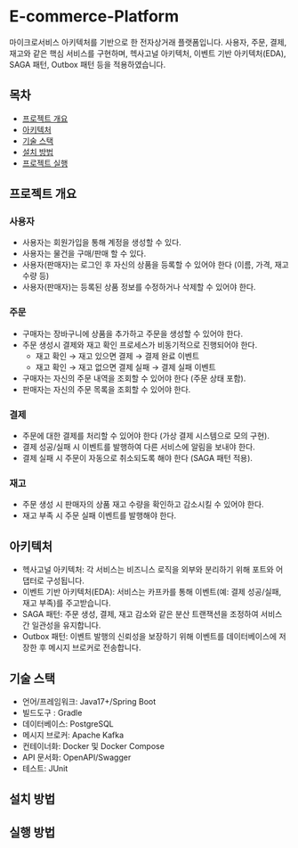 # E-commerce-Platform
마이크로서비스 아키텍처를 기반으로 한 전자상거래 플랫폼입니다.
사용자, 주문, 결제, 재고와 같은 핵심 서비스를 구현하며, 
헥사고널 아키텍처, 이벤트 기반 아키텍처(EDA), SAGA 패턴, Outbox 패턴 등을 적용하였습니다.

## 목차
- [프로젝트 개요](#프로젝트-개요)
- [아키텍처](#아키텍처)
- [기술 스택](#기술-스택)
- [설치 방법](#설치-방법)
- [프로젝트 실행](#프로젝트-실행)

## 프로젝트 개요
### 사용자
- 사용자는 회원가입을 통해 계정을 생성할 수 있다.
- 사용자는 물건을 구매/판매 할 수 있다.
- 사용자(판매자)는 로그인 후 자신의 상품을 등록할 수 있어야 한다 (이름, 가격, 재고 수량 등)
- 사용자(판매자)는 등록된 상품 정보를 수정하거나 삭제할 수 있어야 한다.

### 주문
- 구매자는 장바구니에 상품을 추가하고 주문을 생성할 수 있어야 한다.
- 주문 생성시 결제와 재고 확인 프로세스가 비동기적으로 진행되어야 한다.
    - 재고 확인 → 재고 있으면 결제 → 결제 완료 이벤트
    - 재고 확인 → 재고 없으면 결제 실패 → 결제 실패 이벤트
- 구매자는 자신의 주문 내역을 조회할 수 있어야 한다 (주문 상태 포함).
- 판매자는 자신의 주문 목록을 조회할 수 있어야 한다.

### 결제
- 주문에 대한 결제를 처리할 수 있어야 한다 (가상 결제 시스템으로 모의 구현).
- 결제 성공/실패 시 이벤트를 발행하여 다른 서비스에 알림을 보내야 한다.
- 결제 실패 시 주문이 자동으로 취소되도록 해야 한다 (SAGA 패턴 적용).

### 재고
- 주문 생성 시 판매자의 상품 재고 수량을 확인하고 감소시킬 수 있어야 한다.
- 재고 부족 시 주문 실패 이벤트를 발행해야 한다.

## 아키텍처
- 헥사고널 아키텍처: 각 서비스는 비즈니스 로직을 외부와 분리하기 위해 포트와 어댑터로 구성됩니다.
- 이벤트 기반 아키텍처(EDA): 서비스는 카프카를 통해 이벤트(예: 결제 성공/실패, 재고 부족)를 주고받습니다.
- SAGA 패턴: 주문 생성, 결제, 재고 감소와 같은 분산 트랜잭션을 조정하여 서비스 간 일관성을 유지합니다.
- Outbox 패턴: 이벤트 발행의 신뢰성을 보장하기 위해 이벤트를 데이터베이스에 저장한 후 메시지 브로커로 전송합니다.

## 기술 스택
- 언어/프레임워크: Java17+/Spring Boot
- 빌드도구 : Gradle
- 데이터베이스: PostgreSQL
- 메시지 브로커: Apache Kafka
- 컨테이너화: Docker 및 Docker Compose
- API 문서화: OpenAPI/Swagger
- 테스트: JUnit

## 설치 방법

## 실행 방법


